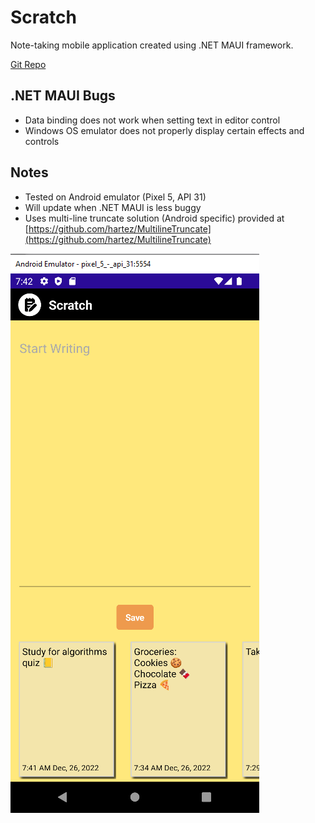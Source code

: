 # Scratch
Note-taking mobile application created using .NET MAUI framework.

[Git Repo](https://github.com/grepsedawkcat/dotnet-maui-application)  

## .NET MAUI Bugs
* Data binding does not work when setting text in editor control
* Windows OS emulator does not properly display certain effects and controls

## Notes
* Tested on Android emulator (Pixel 5, API 31)
* Will update when .NET MAUI is less buggy
* Uses multi-line truncate solution (Android specific) provided at [https://github.com/hartez/MultilineTruncate](https://github.com/hartez/MultilineTruncate) 

![Image](Untitled.PNG)
